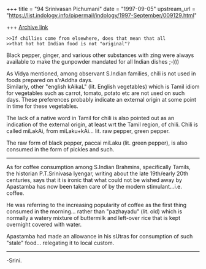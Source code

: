 +++
title = "94 Srinivasan Pichumani"
date = "1997-09-05"
upstream_url = "https://list.indology.info/pipermail/indology/1997-September/009129.html"

+++
[Archive link](https://list.indology.info/pipermail/indology/1997-September/009129.html)


	>>If chillies come from elsewhere, does that mean that all
	>>that hot hot Indian food is not "original"?

Black pepper, ginger, and various other substances with
zing were always available to make the gunpowder mandated 
for all Indian dishes ;-)))

As Vidya mentioned, among observant S.Indian families,
chili is not used in foods prepared on s'rAddha days.  
Similarly, other "english kAikaL" (lit. English vegetables) 
which is Tamil idiom for vegetables such as carrot, tomato, 
potato etc are not used on such days.  These preferences 
probably indicate an external origin at some point in 
time for these vegetables.

The lack of a native word in Tamil for chili is also
pointed out as an indication of the external origin, at
least wrt the Tamil region, of chili.  Chili is called 
miLakAi, from miLaku+kAi... lit. raw pepper, green pepper.  

The raw form of black pepper, paccai miLaku (lit. green 
pepper), is also consumed in the form of pickles and such.
__________

As for coffee consumption among S.Indian Brahmins, 
specifically Tamils, the historian P.T.Srinivasa 
Iyengar, writing about the late 19th/early 20th 
centuries, says that it is ironic that what could 
not be wished away by Apastamba has now been taken 
care of by the modern stimulant...i.e. coffee.

He was referring to the increasing popularity of 
coffee as the first thing consumed in the morning...
rather than "pazhayadu" (lit. old) which is normally 
a watery mixture of buttermilk and left-over rice 
that is kept overnight covered with water.

Apastamba had made an allowance in his sUtras for 
consumption of such "stale" food... relegating it 
to local custom. 
________

-Srini.




